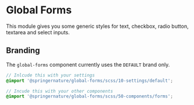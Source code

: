 # Global Forms

This module gives you some generic styles for text, checkbox, radio button, textarea and select inputs.

## Branding

The `global-forms` component currently uses the `DEFAULT` brand only.

```scss
// Inlcude this with your settings
@import '@springernature/global-forms/scss/10-settings/default';

// Incude this with your other components
@import '@springernature/global-forms/scss/50-components/forms';
```
